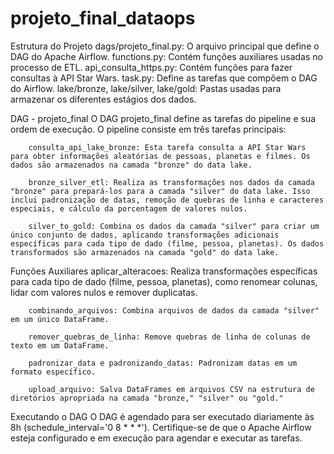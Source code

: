 # projeto_final_dataops

Estrutura do Projeto
        dags/projeto_final.py: O arquivo principal que define o DAG do Apache Airflow.
        functions.py: Contém funções auxiliares usadas no processo de ETL.
        api_consulta_https.py: Contém funções para fazer consultas à API Star Wars.
        task.py: Define as tarefas que compõem o DAG do Airflow.
        lake/bronze, lake/silver, lake/gold: Pastas usadas para armazenar os diferentes estágios dos dados.
        
DAG - projeto_final
        O DAG projeto_final define as tarefas do pipeline e sua ordem de execução. O pipeline consiste em três tarefas principais:
        
        consulta_api_lake_bronze: Esta tarefa consulta a API Star Wars para obter informações aleatórias de pessoas, planetas e filmes. Os dados são armazenados na camada "bronze" do data lake.
        
        bronze_silver_etl: Realiza as transformações nos dados da camada "bronze" para prepará-los para a camada "silver" do data lake. Isso inclui padronização de datas, remoção de quebras de linha e caracteres especiais, e cálculo da porcentagem de valores nulos.
        
        silver_to_gold: Combina os dados da camada "silver" para criar um único conjunto de dados, aplicando transformações adicionais específicas para cada tipo de dado (filme, pessoa, planetas). Os dados transformados são armazenados na camada "gold" do data lake.

Funções Auxiliares
        aplicar_alteracoes: Realiza transformações específicas para cada tipo de dado (filme, pessoa, planetas), como renomear colunas, lidar com valores nulos e remover duplicatas.
        
        combinando_arquivos: Combina arquivos de dados da camada "silver" em um único DataFrame.
        
        remover_quebras_de_linha: Remove quebras de linha de colunas de texto em um DataFrame.
        
        padronizar_data e padronizando_datas: Padronizam datas em um formato específico.
        
        upload_arquivo: Salva DataFrames em arquivos CSV na estrutura de diretórios apropriada na camada "bronze," "silver" ou "gold."

Executando o DAG
        O DAG é agendado para ser executado diariamente às 8h (schedule_interval='0 8 * * *'). Certifique-se de que o Apache Airflow esteja configurado e em execução para agendar e executar as tarefas.
